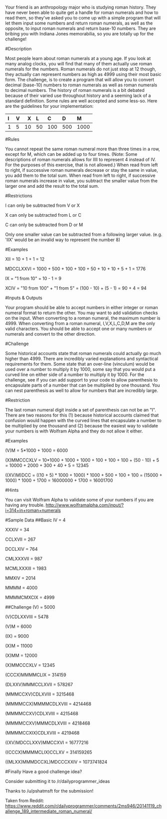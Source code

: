 Your friend is an anthropology major who is studying roman history. They have never been able to quite get a handle for roman numerals and how to read them, so they've asked you to come up with a simple program that will let them input some numbers and return roman numerals, as well as the opposite, to input roman numerals and return base-10 numbers. They are bribing you with Indiana Jones memorabilia, so you are totally up for the challenge!

#Description


Most people learn about roman numerals at a young age. If you look at many analog clocks, you will find that many of them actually use roman numerals for the numbers. Roman numerals do not just stop at 12 though, they actually can represent numbers as high as 4999 using their most basic form.
The challenge, is to create a program that will allow you to convert decimal (base-10) numbers to roman numerals as well as roman numerals to decimal numbers. The history of roman numerals is a bit debated because of their varied use throughout history and a seeming lack of a standard definition. Some rules are well accepted and some less-so. Here are the guidelines for your implementation:



| I   | V   | X    | L   | C      | D     | M |
|:---|:---|----:|:---|:------|:----|:---|
| 1 | 5     | 10  | 50  | 100  |500   |1000    
   


#Rules

You cannot repeat the same roman numeral more than three times in a row, except for M, which can be added up to four times. (Note: Some descriptions of roman numerals allows for IIII to represent 4 instead of IV. For the purposes of this exercise, that is not allowed.)
When read from left to right, if successive roman numerals decrease or stay the same in value, you add them to the total sum.
When read from left to right, if successive roman numerals increase in value, you subtract the smaller value from the larger one and add the result to the total sum.

#Restrictions

I can only be subtracted from V or X

X can only be subtracted from L or C

C can only be subtracted from D or M

Only one smaller value can be subtracted from a following larger value. (e.g. 'IIX' would be an invalid way to represent the number 8)

#Examples

XII = 10 + 1 + 1 = 12

MDCCLXXVI = 1000 + 500 + 100 + 100 + 50 + 10 + 10 + 5 + 1 = 1776

IX = "1 from 10" = 10 - 1 = 9

XCIV = "10 from 100" + "1 from 5" = (100 - 10) + (5 - 1) = 90 + 4 = 94

#Inputs & Outputs

Your program should be able to accept numbers in either integer or roman numeral format to return the other. You may want to add validation checks on the input.
When converting to a roman numeral, the maximum number is 4999.
When converting from a roman numeral, I,V,X,L,C,D,M are the only valid characters.
You should be able to accept one or many numbers or numerals and convert to the other direction.

#Challenge

Some historical accounts state that roman numerals could actually go much higher than 4999. There are incredibly varied explanations and syntactical requirements for them. Some state that an over-line (vinculum) would be used over a number to multiply it by 1000, some say that you would put a curved line on either side of a number to multiply it by 1000.
For the challenge, see if you can add support to your code to allow parenthesis to encapsulate parts of a number that can be multiplied by one thousand. You can nest parenthesis as well to allow for numbers that are incredibly large.

#Restriction

The last roman numeral digit inside a set of parenthesis can not be an "I". There are two reasons for this (1) because historical accounts claimed that confusion would happen with the curved lines that encapsulate a number to be multiplied by one thousand and (2) because the easiest way to validate your numbers is with Wolfram Alpha and they do not allow it either.

#Examples

(V)M = 5*1000 + 1000 = 6000

(X)MMCCCXLV = 10*1000 + 1000 + 1000 + 100 + 100 + 100 + (50 - 10) + 5 = 10000 + 2000 + 300 + 40 + 5 = 12345

((XV)M)DCC = ((10 + 5) * 1000 + 1000) * 1000 + 500 + 100 + 100 = (15000 + 1000) * 1000 + 1700 = 16000000 + 1700 = 16001700

#Hints

You can visit Wolfram Alpha to validate some of your numbers if you are having any trouble.
http://www.wolframalpha.com/input/?i=314+in+roman+numerals

#Sample Data
##Basic
IV = 4


XXXIV = 34


CCLXVII = 267


DCCLXIV = 764


CMLXXXVII = 987


MCMLXXXIII = 1983


MMXIV = 2014


MMMM = 4000


MMMMCMXCIX = 4999


##Challenge
(V) = 5000


(V)CDLXXVIII = 5478


(V)M = 6000


(IX) = 9000


(X)M = 11000


(X)MM = 12000


(X)MMCCCXLV = 12345


(CCCX)MMMMCLIX = 314159


(DLXXV)MMMCCLXVII = 578267


(MMMCCXV)CDLXVIII = 3215468


(MMMMCCX)MMMMCDLXVIII = 4214468


(MMMMCCXV)CDLXVIII = 4215468


(MMMMCCXV)MMMCDLXVIII = 4218468


(MMMMCCXIX)CDLXVIII = 4219468


((XV)MDCCLXXV)MMCCXVI = 16777216


((CCCX)MMMMCLIX)CCLXV = 314159265


((MLXX)MMMDCCXL)MDCCCXXIV = 1073741824

#Finally
Have a good challenge idea?


Consider submitting it to /r/dailyprogrammer_ideas

Thanks to /u/pshatmsft for the submission!

Taken from Reddit: https://www.reddit.com/r/dailyprogrammer/comments/2ms946/20141119_challenge_189_intermediate_roman_numeral/